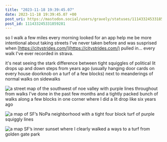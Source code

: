 ```yaml
---
title: "2023-11-18 19:39:45.07"
date: 2023-11-18 19:39:45.07 +00
post_uri: https://mastodon.social/users/gravely/statuses/111433245331859281
post_id: 111433245331859281
---
```

so I walk a few miles every morning looked for an app help me be more intentional about taking streets I've never taken before and was susprised when [https://citystrides.com/](https://citystrides.com/) pulled in... every walk I've ever recorded in strava.

it's neat seeing the stark difference between tight squiggles of political lit drops up and down steps from years ago (usually hanging door cards on every house doorknob on a turf of a few blocks) next to meanderings of normal walks on sidewalks


![a street map of the southwest of noe valley with purple lines throughout from walks I’ve done in the past few months and a tightly packed bunch of walks along a few blocks in one corner where I did a lit drop like six years ago](/images/111433244670506180.png)

![a map of SF’s NoPa neighborhood with a tight four block turf of purple squiggly lines ](/images/111433244922388886.png)

![a map SF’s inner sunset where I clearly walked a ways to a turf from golden gate park](/images/111433245071040719.png)

